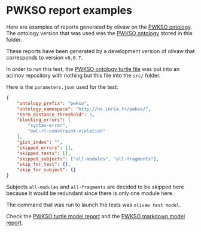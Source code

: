 # PWKSO report examples

Here are examples of reports generated by olivaw on the [PWKSO ontology](https://ns.inria.fr/pwkso). The ontology version that was used was the [PWKSO ontology](./pwkso.ttl) stored in this folder.

These reports have been generated by a development version of olivaw that corresponds to version `v0.0.7`.

In order to run this test, the [PWKSO ontology turtle file](https://ns.inria.fr/pwkso/pwkso.ttl) was put into an acimov repository with nothing but this file into the `src/` folder.

Here is the `parameters.json` used for the test:

```json
{
    "ontology_prefix": "pwkso",
    "ontology_namespace": "http://ns.inria.fr/pwkso/",
    "term_distance_threshold": 3,
    "blocking_errors": [
        "syntax-error",
        "owl-rl-constraint-violation"
    ],
    "gist_index": "",
    "skipped_errors": [],
    "skipped_tests": [],
    "skipped_subjects": ["all-modules", "all-fragments"],
    "skip_for_test": {},
    "skip_for_subject": {}
}
```

Subjects `all-modules` and `all-fragments` are decided to be skipped here because it would be redundant since there is only one module here.

The command that was run to launch the tests was `olivaw test model`.

Check the [PWKSO turtle model report](./model-test-manual-NicoRobertIn-2024-12-19T09-22-50.ttl) and the [PWKSO markdown model report](./model-test-manual-NicoRobertIn-2024-12-19T09-22-50.md).